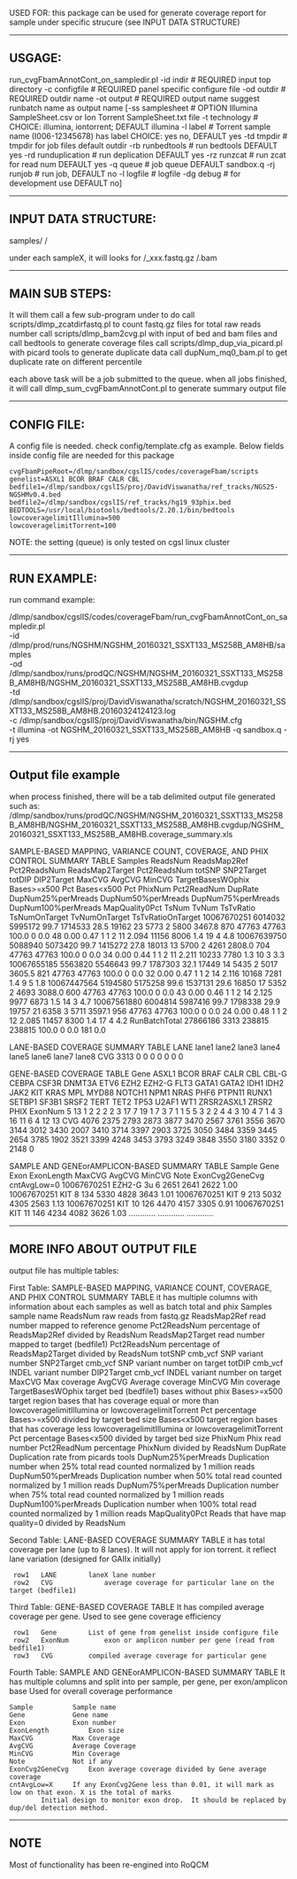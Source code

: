 USED FOR: this package can be used for generate coverage report for sample under specific strucure (see INPUT DATA STRUCTURE)

---------------------------------------------------------------------------------------------------------------
USGAGE:
---------------------------------------------------------------------------------------------------------------

   run_cvgFbamAnnotCont_on_sampledir.pl
                 -id indir          # REQUIRED input top directory
                  -c configfile     # REQUIRED panel specific configure file
                 -od outdir         # REQUIRED outdir name
                 -ot output         # REQUIRED output name suggest runbatch name as output name
                [-ss samplesheet    # OPTION Illumina SampleSheet.csv or Ion Torrent SampleSheet.txt file
                  -t technology     # CHOICE: illumina, iontorrent; DEFAULT illumina
                  -l label          # Torrent sample name (I006-12345678) has label CHOICE: yes no, DEFAULT yes
                 -td tmpdir         # tmpdir for job files default outdir
                 -rb runbedtools    # run bedtools DEFAULT yes
                 -rd runduplication # run deplication DEFAULT yes
                 -rz runzcat        # run zcat for read num DEFAULT yes
                  -q queue          # job queue DEFAULT sandbox.q
                 -rj runjob         # run job, DEFAULT no
                  -l logfile        # logfile
                 -dg debug          # for development use DEFAULT no]

---------------------------------------------------------------------------------------------------------------
INPUT DATA STRUCTURE:
---------------------------------------------------------------------------------------------------------------

   samples/<sampleA>
          /<sampleB>

  under each sampleX, it will looks for
    <sampleX>/<sampleX>_xxx.fastq.gz
             /<sampleX>.bam

---------------------------------------------------------------------------------------------------------------
MAIN SUB STEPS:
---------------------------------------------------------------------------------------------------------------

 It will them call a few sub-program under <scripts> to do 
   call scripts/dlmp_zcatdirfastq.pl to count fastq.gz files for total raw reads number
   call scripts/dlmp_bam2cvg.pl with input of bed and bam files and call bedtools to generate coverage files
   call scripts/dlmp_dup_via_picard.pl with picard tools to generate duplicate data
   call dupNum_mq0_bam.pl to get duplicate rate on different percentile
   
   each above task will be a job submitted to the queue.
   when all jobs finished, it will call dlmp_sum_cvgFbamAnnotCont.pl to generate summary output file

---------------------------------------------------------------------------------------------------------------
CONFIG FILE:
---------------------------------------------------------------------------------------------------------------

  A config file is needed. check config/template.cfg as example.
  Below fields inside config file are needed for this package

    cvgFbamPipeRoot=/dlmp/sandbox/cgslIS/codes/coverageFbam/scripts
    genelist=ASXL1 BCOR BRAF CALR CBL
    bedfile1=/dlmp/sandbox/cgslIS/proj/DavidViswanatha/ref_tracks/NGS25-NGSHMv0.4.bed
    bedfile2=/dlmp/sandbox/cgslIS/ref_tracks/hg19_93phix.bed
    BEDTOOLS=/usr/local/biotools/bedtools/2.20.1/bin/bedtools
    lowcoveragelimitIllumina=500
    lowcoveragelimitTorrent=100
  
NOTE: the setting (queue) is only tested on cgsl linux cluster

---------------------------------------------------------------------------------------------------------------
RUN EXAMPLE:
---------------------------------------------------------------------------------------------------------------

 run command example:

  /dlmp/sandbox/cgslIS/codes/coverageFbam/run_cvgFbamAnnotCont_on_sampledir.pl \
  -id /dlmp/prod/runs/NGSHM/NGSHM_20160321_SSXT133_MS258B_AM8HB/samples \
  -od /dlmp/sandbox/runs/prodQC/NGSHM/NGSHM_20160321_SSXT133_MS258B_AM8HB/NGSHM_20160321_SSXT133_MS258B_AM8HB.cvgdup \
  -td /dlmp/sandbox/cgslIS/proj/DavidViswanatha/scratch/NGSHM_20160321_SSXT133_MS258B_AM8HB.20160324124123.log \
  -c /dlmp/sandbox/cgslIS/proj/DavidViswanatha/bin/NGSHM.cfg \
  -t illumina -ot NGSHM_20160321_SSXT133_MS258B_AM8HB -q sandbox.q -rj yes

---------------------------------------------------------------------------------------------------------------
Output file example
---------------------------------------------------------------------------------------------------------------
when process finished, there will be a tab delimited output file generated such as:
 /dlmp/sandbox/runs/prodQC/NGSHM/NGSHM_20160321_SSXT133_MS258B_AM8HB/NGSHM_20160321_SSXT133_MS258B_AM8HB.cvgdup/NGSHM_20160321_SSXT133_MS258B_AM8HB.coverage_summary.xls

SAMPLE-BASED MAPPING, VARIANCE COUNT, COVERAGE, AND PHIX CONTROL SUMMARY TABLE
Samples ReadsNum        ReadsMap2Ref    Pct2ReadsNum    ReadsMap2Target Pct2ReadsNum    totSNP  SNP2Target      totDIP  DIP2Target      MaxCVG  AvgCVG  MinCVG  TargetBasesWOphix       Bases>=x500     Pct     Bases<x500      Pct     PhixNum Pct2ReadNum     DupRate DupNum25%perMreads      DupNum50%perMreads      DupNum75%perMreads      DupNum100%perMreads     MapQuality0Pct  TsNum   TvNum   TsTvRatio       TsNumOnTarget   TvNumOnTarget   TsTvRatioOnTarget
10067670251     6014032 5995172 99.7    1714533 28.5    19162   23      5773    2       5800    3467.8  870     47763   47763   100.0   0       0.0     48      0.00    0.47    1       1       2       11      2.094   11156   8006    1.4     19      4       4.8
10067639750     5088940 5073420 99.7    1415272 27.8    18013   13      5700    2       4261    2808.0  704     47763   47763   100.0   0       0.0     34      0.00    0.44    1       1       2       11      2.211   10233   7780    1.3     10      3       3.3
10067655185     5563820 5546643 99.7    1787303 32.1    17449   14      5435    2       5017    3605.5  821     47763   47763   100.0   0       0.0     32      0.00    0.47    1       1       2       14      2.116   10168   7281    1.4     9       5       1.8
10067447564     5194580 5175258 99.6    1537131 29.6    16850   17      5352    2       4693    3088.0  600     47763   47763   100.0   0       0.0     43      0.00    0.46    1       1       2       14      2.125   9977    6873    1.5     14      3       4.7
10067561880     6004814 5987416 99.7    1798338 29.9    19757   21      6358    3       5711    3597.1  956     47763   47763   100.0   0       0.0     24      0.00    0.48    1       1       2       12      2.085   11457   8300    1.4     17      4       4.2
RunBatchTotal   27866186                                                                                3313            238815  238815  100.0   0       0.0     181     0.0

LANE-BASED COVERAGE SUMMARY TABLE
LANE    lane1   lane2   lane3   lane4   lane5   lane6   lane7   lane8
CVG     3313    0       0       0       0       0       0       0


GENE-BASED COVERAGE TABLE
Gene    ASXL1   BCOR    BRAF    CALR    CBL     CBL-G   CEBPA   CSF3R   DNMT3A  ETV6    EZH2    EZH2-G  FLT3    GATA1   GATA2   IDH1    IDH2    JAK2    KIT     KRAS    MPL     MYD88   NOTCH1  NPM1    NRAS    PHF6    PTPN11  RUNX1   SETBP1  SF3B1   SRSF2   TERT    TET2    TP53    U2AF1   WT1     ZRSR2ASXL1      ZRSR2   PHIX
ExonNum 5       13      1       2       2       2       2       3       17      7       19      1       7       3       7       1       1       5       5       3       2       2       4       4       3       10      4       7       1       4       3       16      11      6       4       12              13
CVG     4076    2375    2793    2873    3877    3470    2567    3761    3556    3670    3144    3012    3430    2007    3410    3714    3397    2903    3725    3050    3484    3359    3445    2654    3785    1902    3521    3399    4248    3453    3793    3249    3848    3550    3180    3352    0       2148    0

SAMPLE AND GENEorAMPLICON-BASED SUMMARY TABLE
Sample  Gene    Exon    ExonLength      MaxCVG  AvgCVG  MinCVG  Note    ExonCvg2GeneCvg cntAvgLow=0
10067670251     EZH2-G  3u      6       2651    2641    2622            1.00
10067670251     KIT     8       134     5330    4828    3643            1.01
10067670251     KIT     9       213     5032    4305    2563            1.13
10067670251     KIT     10      126     4470    4157    3305            0.91
10067670251     KIT     11      146     4234    4082    3626            1.03
............
............
............

---------------------------------------------------------------------------------------------------------------
MORE INFO ABOUT OUTPUT FILE 
---------------------------------------------------------------------------------------------------------------
output file has multiple tables:

First Table: SAMPLE-BASED MAPPING, VARIANCE COUNT, COVERAGE, AND PHIX CONTROL SUMMARY TABLE
  it has multiple columns with information about each samples as well as batch total and phix 
    Samples		sample name
    ReadsNum		raw reads from fastq.gz
    ReadsMap2Ref	read number mapped to reference genome
    Pct2ReadsNum	percentage of ReadsMap2Ref divided by ReadsNum
    ReadsMap2Target	read number mapped to target (bedfile1)
    Pct2ReadsNum	percentage of ReadsMap2Target divided by ReadsNum
    totSNP		cmb_vcf SNP variant number
    SNP2Target		cmb_vcf SNP variant number on target
    totDIP		cmb_vcf INDEL variant number
    DIP2Target		cmb_vcf INDEL variant number on target
    MaxCVG		Max coverage
    AvgCVG		Average coverage
    MinCVG		Min coverage
    TargetBasesWOphix	target bed (bedfile1) bases without phix
    Bases>=x500		target region bases that has coverage equal or more than lowcoveragelimitIllumina or lowcoveragelimitTorrent
    Pct			percentage Bases>=x500 divided by target bed size 
    Bases<x500		target region bases that has coverage less lowcoveragelimitIllumina or lowcoveragelimitTorrent
    Pct			percentage Bases<x500 divided by target bed size
    PhixNum		Phix read number
    Pct2ReadNum		percentage PhixNum divided by ReadsNum
    DupRate		Duplication rate from picards tools
    DupNum25%perMreads	Duplication number when  25% total read counted normalized by 1 million reads
    DupNum50%perMreads	Duplication number when  50% total read counted normalized by 1 million reads
    DupNum75%perMreads	Duplication number when  75% total read counted normalized by 1 million reads
    DupNum100%perMreads	Duplication number when 100% total read counted normalized by 1 million reads
    MapQuality0Pct	Reads that have map quality=0 divided by ReadsNum

Second Table: LANE-BASED COVERAGE SUMMARY TABLE
   it has total coverage per lane (up to 8 lanes). It will not apply for ion torrent.
   it reflect lane variation (designed for GAIIx initially)

     row1	LANE   		laneX lane number    
     row2	CVG             average coverage for particular lane on the target (bedfile1)

Third Table: GENE-BASED COVERAGE TABLE
  It has compiled average coverage per gene. Used to see gene coverage efficiency
  
     row1	Gene		List of gene from genelist inside configure file
     row2	ExonNum         exon or amplicon number per gene (read from bedfile1) 
     row3	CVG     	compiled average coverage for particular gene   

Fourth Table: SAMPLE AND GENEorAMPLICON-BASED SUMMARY TABLE
  It has multiple columns and split into per sample, per gene, per exon/amplicon base
  Used for overall coverage performance 

    Sample  		Sample name
    Gene    		Gene name
    Exon    		Exon number 
    ExonLength      	Exon size
    MaxCVG  		Max Coverage
    AvgCVG  		Average Coverage
    MinCVG  		Min Coverage
    Note    		Not if any
    ExonCvg2GeneCvg 	Exon average coverage divided by Gene average coverage
    cntAvgLow=X		If any ExonCvg2Gene less than 0.01, it will mark as low on that exon. X is the total of marks
			Initial design to monitor exon drop.  It should be replaced by dup/del detection method.

---------------------------------------------------------------------------------------------------------------
NOTE
---------------------------------------------------------------------------------------------------------------
Most of functionality has been re-engined into RoQCM
